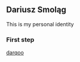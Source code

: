 ## Dariusz Smoląg

This is my personal identity

### First step

[darqoo](https://darqoo.github.io/personal_identity/)
